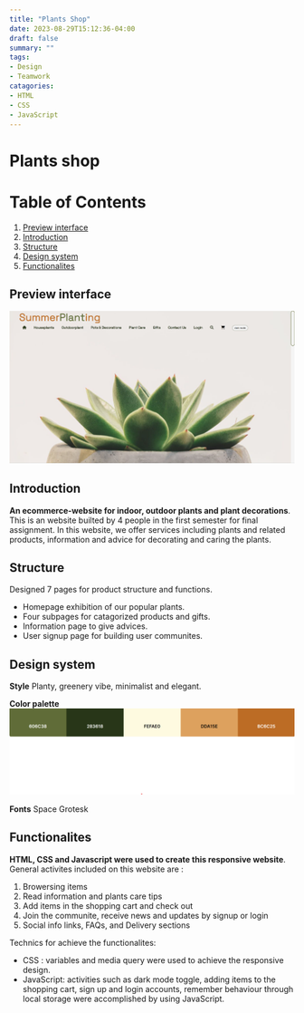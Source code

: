 ```yaml
---
title: "Plants Shop"
date: 2023-08-29T15:12:36-04:00
draft: false
summary: ""
tags:
- Design
- Teamwork
catagories:
- HTML
- CSS
- JavaScript
---
```

# Plants shop
# Table of Contents

1. [Preview interface](#preview-interface)
2. [Introduction](#introduction)
3. [Structure](#structure)
4. [Design system](#design-system)
5. [Functionalites](#functionalites)

## Preview interface
![Home page preview](/content/portfolio/plants-shop/homepage.png)

## Introduction
**An ecommerce-website for indoor, outdoor plants and plant decorations**. 
This is an website builted by 4 people in the first semester for final assignment. In this website, we offer services including plants and related products, information and advice for decorating and caring the plants.

## Structure
Designed 7 pages for product structure and functions.
- Homepage exhibition of our popular plants.
- Four subpages for catagorized products and gifts.
- Information page to give advices.
- User signup page for building user communites.

## Design system
**Style**
Planty, greenery vibe, minimalist and elegant.  

**Color palette**
![Color palette](/content/portfolio/plants-shop/color.png)   

**Fonts**
Space Grotesk

## Functionalites 
**HTML, CSS and Javascript were used to create this responsive website**. 
General activites included on this website are : 
1. Browersing items
2. Read information and plants care tips
3. Add items in the shopping cart and check out
4. Join the communite, receive news and updates by signup or login
5. Social info links, FAQs, and Delivery sections  

Technics for achieve the functionalites:

- CSS : variables and media query were used to achieve the responsive design.
- JavaScript: activities such as dark mode toggle, adding items to the shopping cart, sign up and login accounts, remember behaviour through local storage were accomplished by using JavaScript.
